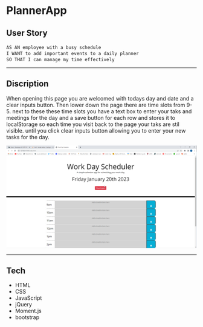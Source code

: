 # PlannerApp

## User Story

```
AS AN employee with a busy schedule
I WANT to add important events to a daily planner
SO THAT I can manage my time effectively
```

---

## Discription

When opening this page you are welcomed with todays day and date and a clear inputs button.
Then lower down the page there are time slots from 9-5. next to these these time slots you have a text box to enter your taks and meetings for the day and a save button for each row and stores it to localStorage so each time you visit back to the page your taks are stil visible. until you click clear inputs button allowing you to enter your new tasks for the day.

![screenshot of the app](./assets/images/screenshot.png)

---

## Tech

-   HTML
-   CSS
-   JavaScript
-   jQuery
-   Moment.js
-   bootstrap
